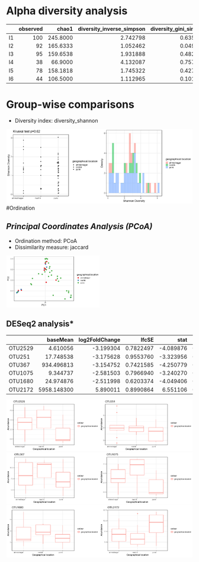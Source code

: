 Alpha diversity analysis
========================

<table>
<colgroup>
<col width="0%" />
<col width="2%" />
<col width="2%" />
<col width="6%" />
<col width="5%" />
<col width="4%" />
<col width="4%" />
<col width="4%" />
<col width="4%" />
<col width="4%" />
<col width="4%" />
<col width="3%" />
<col width="3%" />
<col width="3%" />
<col width="3%" />
<col width="4%" />
<col width="4%" />
<col width="4%" />
<col width="6%" />
<col width="3%" />
<col width="6%" />
<col width="5%" />
<col width="5%" />
</colgroup>
<thead>
<tr class="header">
<th align="left"></th>
<th align="right">observed</th>
<th align="right">chao1</th>
<th align="right">diversity_inverse_simpson</th>
<th align="right">diversity_gini_simpson</th>
<th align="right">diversity_shannon</th>
<th align="right">diversity_fisher</th>
<th align="right">diversity_coverage</th>
<th align="right">evenness_camargo</th>
<th align="right">evenness_pielou</th>
<th align="right">evenness_simpson</th>
<th align="right">evenness_evar</th>
<th align="right">evenness_bulla</th>
<th align="right">dominance_dbp</th>
<th align="right">dominance_dmn</th>
<th align="right">dominance_absolute</th>
<th align="right">dominance_relative</th>
<th align="right">dominance_simpson</th>
<th align="right">dominance_core_abundance</th>
<th align="right">dominance_gini</th>
<th align="right">rarity_log_modulo_skewness</th>
<th align="right">rarity_low_abundance</th>
<th align="right">rarity_rare_abundance</th>
</tr>
</thead>
<tbody>
<tr class="odd">
<td align="left">I1</td>
<td align="right">100</td>
<td align="right">245.8000</td>
<td align="right">2.742798</td>
<td align="right">0.6354088</td>
<td align="right">1.3694541</td>
<td align="right">13.364437</td>
<td align="right">1</td>
<td align="right">0.9474949</td>
<td align="right">0.2973732</td>
<td align="right">0.0274280</td>
<td align="right">0.1579553</td>
<td align="right">0.0778729</td>
<td align="right">0.5107450</td>
<td align="right">0.8213804</td>
<td align="right">12121</td>
<td align="right">0.5107450</td>
<td align="right">0.3645912</td>
<td align="right">0.9810804</td>
<td align="right">0.9948356</td>
<td align="right">2.061147</td>
<td align="right">0.0145373</td>
<td align="right">0.0024018</td>
</tr>
<tr class="even">
<td align="left">I2</td>
<td align="right">92</td>
<td align="right">165.6333</td>
<td align="right">1.052462</td>
<td align="right">0.0498466</td>
<td align="right">0.1878765</td>
<td align="right">10.980589</td>
<td align="right">1</td>
<td align="right">0.9985936</td>
<td align="right">0.0415492</td>
<td align="right">0.0114398</td>
<td align="right">0.2065513</td>
<td align="right">0.0255614</td>
<td align="right">0.9747164</td>
<td align="right">0.9809117</td>
<td align="right">46570</td>
<td align="right">0.9747164</td>
<td align="right">0.9501534</td>
<td align="right">0.9960023</td>
<td align="right">0.9978941</td>
<td align="right">2.061259</td>
<td align="right">0.0088744</td>
<td align="right">0.0009419</td>
</tr>
<tr class="odd">
<td align="left">I3</td>
<td align="right">95</td>
<td align="right">159.6538</td>
<td align="right">1.931888</td>
<td align="right">0.4823717</td>
<td align="right">1.2914717</td>
<td align="right">14.410657</td>
<td align="right">1</td>
<td align="right">0.2914961</td>
<td align="right">0.2835983</td>
<td align="right">0.0203357</td>
<td align="right">0.1915306</td>
<td align="right">0.1160079</td>
<td align="right">0.7101353</td>
<td align="right">0.7990093</td>
<td align="right">7455</td>
<td align="right">0.7101353</td>
<td align="right">0.5176283</td>
<td align="right">0.8909316</td>
<td align="right">0.9937761</td>
<td align="right">2.061270</td>
<td align="right">0.0225757</td>
<td align="right">0.0125738</td>
</tr>
<tr class="even">
<td align="left">I4</td>
<td align="right">38</td>
<td align="right">66.9000</td>
<td align="right">4.132087</td>
<td align="right">0.7579915</td>
<td align="right">1.6716162</td>
<td align="right">6.171426</td>
<td align="right">2</td>
<td align="right">0.9940274</td>
<td align="right">0.4595400</td>
<td align="right">0.1087391</td>
<td align="right">0.1497128</td>
<td align="right">0.1603777</td>
<td align="right">0.2988308</td>
<td align="right">0.5718707</td>
<td align="right">869</td>
<td align="right">0.2988308</td>
<td align="right">0.2420085</td>
<td align="right">0.9381018</td>
<td align="right">0.9934163</td>
<td align="right">2.061423</td>
<td align="right">0.0154746</td>
<td align="right">0.0127235</td>
</tr>
<tr class="odd">
<td align="left">I5</td>
<td align="right">78</td>
<td align="right">158.1818</td>
<td align="right">1.745322</td>
<td align="right">0.4270397</td>
<td align="right">0.9880714</td>
<td align="right">11.186785</td>
<td align="right">1</td>
<td align="right">0.9839926</td>
<td align="right">0.2267931</td>
<td align="right">0.0223759</td>
<td align="right">0.1909460</td>
<td align="right">0.0772642</td>
<td align="right">0.7435424</td>
<td align="right">0.8430057</td>
<td align="right">8866</td>
<td align="right">0.7435424</td>
<td align="right">0.5729603</td>
<td align="right">0.8940792</td>
<td align="right">0.9960293</td>
<td align="right">2.061195</td>
<td align="right">0.0109024</td>
<td align="right">0.0012580</td>
</tr>
<tr class="even">
<td align="left">I6</td>
<td align="right">44</td>
<td align="right">106.5000</td>
<td align="right">1.112965</td>
<td align="right">0.1014990</td>
<td align="right">0.2698556</td>
<td align="right">4.792753</td>
<td align="right">1</td>
<td align="right">0.9988391</td>
<td align="right">0.0713113</td>
<td align="right">0.0252947</td>
<td align="right">0.1186903</td>
<td align="right">0.0394466</td>
<td align="right">0.9471353</td>
<td align="right">0.9841771</td>
<td align="right">44056</td>
<td align="right">0.9471353</td>
<td align="right">0.8985010</td>
<td align="right">0.9922606</td>
<td align="right">0.9981882</td>
<td align="right">2.060696</td>
<td align="right">0.0062775</td>
<td align="right">0.0001505</td>
</tr>
</tbody>
</table>

Group-wise comparisons
======================

-   Diversity index: diversity\_shannon

<img src="geolocation_files/figure-markdown_strict/group_comp-1.png" width="50%" /><img src="geolocation_files/figure-markdown_strict/group_comp-2.png" width="50%" />
\#Ordination

*Principal Coordinates Analysis (PCoA)*
---------------------------------------

-   Ordination method: PCoA
-   Dissimilarity measure: jaccard

<img src="geolocation_files/figure-markdown_strict/pcoa-1.png" width="50%" />

DESeq2 analysis\*
-----------------

<table>
<thead>
<tr class="header">
<th align="left"></th>
<th align="right">baseMean</th>
<th align="right">log2FoldChange</th>
<th align="right">lfcSE</th>
<th align="right">stat</th>
<th align="right">pvalue</th>
<th align="right">padj</th>
<th align="left">taxon</th>
</tr>
</thead>
<tbody>
<tr class="odd">
<td align="left">OTU2529</td>
<td align="right">4.610056</td>
<td align="right">-3.199304</td>
<td align="right">0.7822497</td>
<td align="right">-4.089876</td>
<td align="right">0.0000432</td>
<td align="right">0.0085109</td>
<td align="left">OTU2529</td>
</tr>
<tr class="even">
<td align="left">OTU251</td>
<td align="right">17.748538</td>
<td align="right">-3.175628</td>
<td align="right">0.9553760</td>
<td align="right">-3.323956</td>
<td align="right">0.0008875</td>
<td align="right">0.1176826</td>
<td align="left">OTU251</td>
</tr>
<tr class="odd">
<td align="left">OTU367</td>
<td align="right">934.496813</td>
<td align="right">-3.154752</td>
<td align="right">0.7421585</td>
<td align="right">-4.250779</td>
<td align="right">0.0000213</td>
<td align="right">0.0070619</td>
<td align="left">OTU367</td>
</tr>
<tr class="even">
<td align="left">OTU1075</td>
<td align="right">9.344737</td>
<td align="right">-2.581503</td>
<td align="right">0.7966940</td>
<td align="right">-3.240270</td>
<td align="right">0.0011942</td>
<td align="right">0.1319555</td>
<td align="left">OTU1075</td>
</tr>
<tr class="odd">
<td align="left">OTU1680</td>
<td align="right">24.974876</td>
<td align="right">-2.511998</td>
<td align="right">0.6203374</td>
<td align="right">-4.049406</td>
<td align="right">0.0000513</td>
<td align="right">0.0085109</td>
<td align="left">OTU1680</td>
</tr>
<tr class="even">
<td align="left">OTU2172</td>
<td align="right">5958.148300</td>
<td align="right">5.890011</td>
<td align="right">0.8990864</td>
<td align="right">6.551106</td>
<td align="right">0.0000000</td>
<td align="right">0.0000000</td>
<td align="left">OTU2172</td>
</tr>
</tbody>
</table>

<img src="geolocation_files/figure-markdown_strict/DESeq2-1.png" width="50%" /><img src="geolocation_files/figure-markdown_strict/DESeq2-2.png" width="50%" /><img src="geolocation_files/figure-markdown_strict/DESeq2-3.png" width="50%" /><img src="geolocation_files/figure-markdown_strict/DESeq2-4.png" width="50%" /><img src="geolocation_files/figure-markdown_strict/DESeq2-5.png" width="50%" /><img src="geolocation_files/figure-markdown_strict/DESeq2-6.png" width="50%" />
